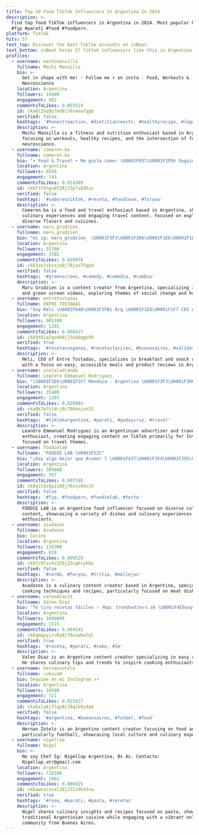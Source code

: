 ```yaml
---
title: Top 10 Food TikTok Influencers In Argentina In 2024
description: >-
  Find top food TikTok influencers in Argentina in 2024. Most popular hashtags:
  #fyp #parati #food #foodporn.
platform: TikTok
hits: 57
text_top: Discover the best TikTok accounts on inBeat.
text_bottom: inBeat holds 57 TikTok influencers like this in Argentina for you to contact.
profiles:
  - username: mechimansilla
    fullname: Mechi Mansilla
    bio: >-
      Get in shape with me! - Follow me ⬆️ on insta - Food, Workouts &
      Neuroscience
    location: Argentina
    followers: 14900
    engagement: 902
    commentsToLikes: 0.055519
    id: cka0l2hq9p7ed0i78s4aa7qgb
    verified: false
    hashtags: '#honestreaction, #dietitianreacts, #healthyrecipe, #legworkout'
    description: >-
      Mechi Mansilla is a fitness and nutrition enthusiast based in Argentina,
      focusing on workouts, healthy recipes, and the intersection of food and
      neuroscience.
  - username: comeren.ba
    fullname: comeren.ba
    bio: "• Food & Travel • Me gusta comer \U0001F937\U0001F3FD‍♀️ Seguime en Instagram @comeren.ba \U0001F525"
    location: Argentina
    followers: 6550
    engagement: 743
    commentsToLikes: 0.014309
    id: ckbf1thhgo8f20j23p7s845xv
    verified: false
    hashtags: '#saborestiktok, #receta, #foodlove, #foryou'
    description: >-
      Comeren.ba is a food and travel enthusiast based in Argentina, sharing
      culinary experiences and engaging travel content. Focused on exploring
      diverse flavors and cuisines.
  - username: maru_grudzien_
    fullname: maru_grudzien_
    bio: "mi ig: maru_grudzien_ \U0001F3F3️‍\U0001F308\U0001F1E6\U0001F1F7\U0001F3F3️‍\U0001F308"
    location: Argentina
    followers: 55700
    engagement: 1585
    commentsToLikes: 0.029078
    id: ck83ze2skzxje0j78jsx75gpd
    verified: false
    hashtags: '#greenscreen, #comedy, #comedia, #cambio'
    description: >-
      Maru Grudzien is a content creator from Argentina, specializing in comedy
      and green screen videos, exploring themes of social change and humor.
  - username: entretostadas
    fullname: ENTRE TOSTADAS
    bio: "Soy Meli \U0001F64B\U0001F3FB‍♀️ Arg \U0001F1E6\U0001F1F7 CEO de desayunos y meriendas \U0001F95E Recetas y reseñas ☕️"
    location: Argentina
    followers: 905100
    engagement: 1201
    commentsToLikes: 0.008427
    id: ckb9t6iq7qv4b0j23vbdqgo99
    verified: true
    hashtags: '#recetasveganas, #recetasfaciles, #buenosaires, #salidas'
    description: >-
      Meli, CEO of Entre Tostadas, specializes in breakfast and snack recipes
      with a focus on easy, accessible meals and product reviews in Argentina.
  - username: instaladrando
    fullname: Leandro Emmanuel Rodriguez
    bio: "\U0001F1E6\U0001F1F7 Mendoza - Argentina \U0001F3F3️‍\U0001F308 Publicitario. Viajero. Tiktoker para @intriper"
    location: Argentina
    followers: 35400
    engagement: 1203
    commentsToLikes: 0.028984
    id: cka0k7e7uldrj0i78kknjun31
    verified: false
    hashtags: '#tiktokargentina, #parati, #godoycruz, #travel'
    description: >-
      Leandro Emmanuel Rodriguez is an Argentinian advertiser and travel
      enthusiast, creating engaging content on TikTok primarily for Intriper,
      focused on travel themes.
  - username: foodielab
    fullname: "FOODIE LAB \U0001F52C"
    bio: "¿Hay algo mejor que #comer ? \U0001F437\U0001F354\U0001F355\U0001F370 • Mira nuestro feed\U0001F447 y tentate!"
    location: Argentina
    followers: 309600
    engagement: 767
    commentsToLikes: 0.007198
    id: ck9gln3s8p2z80j78vni04vih
    verified: false
    hashtags: '#fyp, #foodporn, #foodielab, #torta'
    description: >-
      FOODIE LAB is an Argentine food influencer focused on diverse culinary
      content, showcasing a variety of dishes and culinary experiences for food
      enthusiasts.
  - username: asadazos
    fullname: Asadazos
    bio: Cocino
    location: Argentina
    followers: 138300
    engagement: 620
    commentsToLikes: 0.009529
    id: ckbfc9lsv4z320j23cghryk6u
    verified: false
    hashtags: '#cerdo, #foryou, #tritip, #mollejas'
    description: >-
      Asadazos is a culinary content creator based in Argentina, specializing in
      cooking techniques and recipes, particularly focused on meat dishes.
  - username: valendiazz1
    fullname: Valen Diaz
    bio: "Te tiro recetas fáciles ✨ Rep: trendsetters.ok \U0001F4E9soyvalentinodiaz@gmail.com"
    location: Argentina
    followers: 1000000
    engagement: 1515
    commentsToLikes: 0.004545
    id: ck8qmqyyjrc8y0j78uiwbw7ql
    verified: true
    hashtags: '#receta, #parati, #cake, #1m'
    description: >-
      Valen Diaz is an Argentine content creator specializing in easy recipes.
      He shares culinary tips and trends to inspire cooking enthusiasts.
  - username: hernanzotelo
    fullname: ♾uɐ̗uɹǝH
    bio: Seguime en mi Instagram ⬆️⬆️
    location: Argentina
    followers: 10500
    engagement: 721
    commentsToLikes: 0.025827
    id: cka0xla6j7lqy0i78qib9y4q4
    verified: false
    hashtags: '#argentina, #buenosaires, #futbol, #food'
    description: >-
      Hernan Zotelo is an Argentine content creator focusing on food and sports,
      particularly football, showcasing local culture and culinary experiences.
  - username: nigellop
    fullname: Nigel
    bio: >-
      No soy Chef Ig: Nigellop Argentina, Bs As. Contacto:
      Nigellop.atr@gmail.com
    location: Argentina
    followers: 718100
    engagement: 1061
    commentsToLikes: 0.006025
    id: ckbawvvcznal20j232v9h43rw
    verified: true
    hashtags: '#rese, #parati, #pasta, #recetas'
    description: >-
      Nigel shares culinary insights and recipes focused on pasta, showcasing
      traditional Argentinian cuisine while engaging with a vibrant online
      community from Buenos Aires.
---
```


